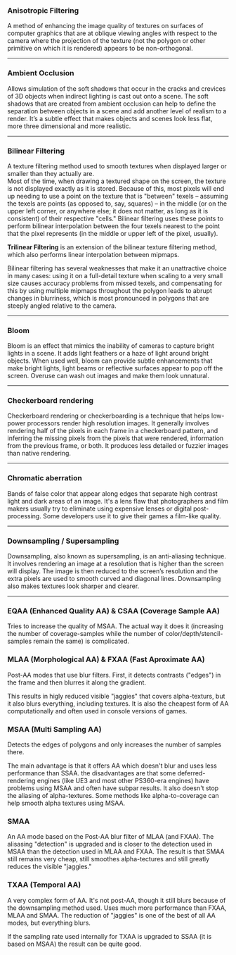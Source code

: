 
### Anisotropic Filtering

A method of enhancing the image quality of textures on surfaces of computer graphics that are at oblique viewing angles with respect to the camera where the projection of the texture (not the polygon or other primitive on which it is rendered) appears to be non-orthogonal.

---
### Ambient Occlusion

Allows simulation of the soft shadows that occur in the cracks and crevices of 3D objects when indirect lighting is cast out onto a scene. The soft shadows that are created from ambient occlusion can help to define the separation between objects in a scene and add another level of realism to a render. It’s a subtle effect that makes objects and scenes look less flat, more three dimensional and more realistic.

---
### Bilinear Filtering

A texture filtering method used to smooth textures when displayed larger or smaller than they actually are.  
Most of the time, when drawing a textured shape on the screen, the texture is not displayed exactly as it is stored. Because of this, most pixels will end up needing to use a point on the texture that is "between" texels – assuming the texels are points (as opposed to, say, squares) – in the middle (or on the upper left corner, or anywhere else; it does not matter, as long as it is consistent) of their respective "cells." Bilinear filtering uses these points to perform bilinear interpolation between the four texels nearest to the point that the pixel represents (in the middle or upper left of the pixel, usually).  

**Trilinear Filtering** is an extension of the bilinear texture filtering method, which also performs linear interpolation between mipmaps. 

Bilinear filtering has several weaknesses that make it an unattractive choice in many cases: using it on a full-detail texture when scaling to a very small size causes accuracy problems from missed texels, and compensating for this by using multiple mipmaps throughout the polygon leads to abrupt changes in blurriness, which is most pronounced in polygons that are steeply angled relative to the camera.  

---
### Bloom

Bloom is an effect that mimics the inability of cameras to capture bright lights in a scene. It adds light feathers or a haze of light around bright objects. When used well, bloom can provide subtle enhancements that make bright lights, light beams or reflective surfaces appear to pop off the screen. Overuse can wash out images and make them look unnatural.

---
### Checkerboard rendering

Checkerboard rendering or checkerboarding is a technique that helps low-power processors render high resolution images. It generally involves rendering half of the pixels in each frame in a checkerboard pattern, and inferring the missing pixels from the pixels that were rendered, information from the previous frame, or both. It produces less detailed or fuzzier images than native rendering.

---
### Chromatic aberration

Bands of false color that appear along edges that separate high contrast light and dark areas of an image. It's a lens flaw that photographers and film makers usually try to eliminate using expensive lenses or digital post-processing. Some developers use it to give their games a film-like quality.

---
### Downsampling / Supersampling

Downsampling, also known as supersampling, is an anti-aliasing technique. It involves rendering an image at a resolution that is higher than the screen will display. The image is then reduced to the screen’s resolution and the extra pixels are used to smooth curved and diagonal lines. Downsampling also makes textures look sharper and clearer.

---
### EQAA (Enhanced Quality AA) & CSAA (Coverage Sample AA)

Tries to increase the quality of MSAA. The actual way it does it (increasing the number of coverage-samples while the number of color/depth/stencil-samples remain the same) is complicated. 

### MLAA (Morphological AA) & FXAA (Fast Aproximate AA)

Post-AA modes that use blur filters. First, it detects contrasts ("edges") in the frame and then blurres it along the gradient. 

This results in higly reduced visible "jaggies" that covers alpha-texturs, but it also blurs everything, including textures. It is also the cheapest form of AA computationally and often used in console versions of games.

### MSAA (Multi Sampling AA)

Detects the edges of polygons and only increases the number of samples there.

The main advantage is that it offers AA which doesn't blur and uses less performance than SSAA. the disadvantages are that some deferred-rendering engines (like UE3 and most other PS360-era engines) have problems using MSAA and often have subpar results. It also doesn't stop the aliasing of alpha-textures. Some methods like alpha-to-coverage can help smooth alpha textures using MSAA.

### SMAA

An AA mode based on the Post-AA blur filter of MLAA (and FXAA). The alisasing "detection" is upgraded and is closer to the detection used in MSAA than the detection used in MLAA and FXAA. The result is that SMAA still remains very cheap, still smoothes alpha-tectures and still greatly reduces the visible "jaggies."

### TXAA (Temporal AA)

A very complex form of AA. It's not post-AA, though it still blurs because of the downsampling method used. Uses much more performance than FXAA, MLAA and SMAA. The reduction of "jaggies" is one of the best of all AA modes, but everything blurs. 

If the sampling rate used internally for TXAA is upgraded to SSAA (it is based on MSAA) the result can be quite good.

